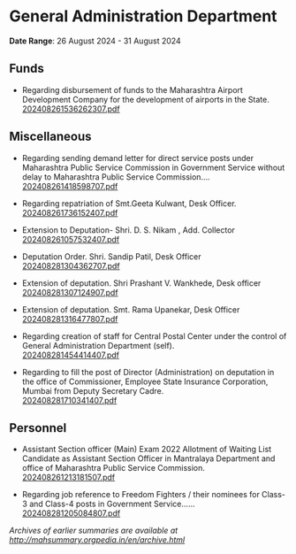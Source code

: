# General Administration Department

**Date Range**: 26 August 2024 - 31 August 2024


## Funds
- Regarding disbursement of funds to the Maharashtra Airport Development Company for the development of airports in the State.\
  [202408261536262307.pdf](https://gr.maharashtra.gov.in/Site/Upload/Government%20Resolutions/English/202408261536262307.pdf)

## Miscellaneous
- Regarding sending demand letter for direct service posts under Maharashtra Public Service Commission in Government Service without delay to Maharashtra Public Service Commission....\
  [202408261418598707.pdf](https://gr.maharashtra.gov.in/Site/Upload/Government%20Resolutions/English/202408261418598707.pdf)

- Regarding repatriation of Smt.Geeta Kulwant, Desk Officer.\
  [202408261736152407.pdf](https://gr.maharashtra.gov.in/Site/Upload/Government%20Resolutions/English/202408261736152407.pdf)

- Extension to  Deputation- Shri.  D. S. Nikam , Add. Collector\
  [202408261057532407.pdf](https://gr.maharashtra.gov.in/Site/Upload/Government%20Resolutions/English/202408261057532407.pdf)

- Deputation Order. Shri. Sandip Patil, Desk Officer\
  [202408281304362707.pdf](https://gr.maharashtra.gov.in/Site/Upload/Government%20Resolutions/English/202408281304362707.pdf)

- Extension of deputation. Shri Prashant V. Wankhede, Desk officer\
  [202408281307124907.pdf](https://gr.maharashtra.gov.in/Site/Upload/Government%20Resolutions/English/202408281307124907.pdf)

- Extension of deputation. Smt. Rama Upanekar, Desk Officer\
  [202408281316477807.pdf](https://gr.maharashtra.gov.in/Site/Upload/Government%20Resolutions/English/202408281316477807.pdf)

- Regarding creation of staff for Central Postal Center under the control of General Administration Department (self).\
  [202408281454414407.pdf](https://gr.maharashtra.gov.in/Site/Upload/Government%20Resolutions/English/202408281454414407.pdf)

- Regarding  to fill the post of Director (Administration) on deputation in the office of Commissioner,  Employee State Insurance Corporation, Mumbai from Deputy Secretary Cadre.\
  [202408281710341407.pdf](https://gr.maharashtra.gov.in/Site/Upload/Government%20Resolutions/English/202408281710341407.pdf)

## Personnel
- Assistant Section officer (Main) Exam 2022 Allotment of Waiting List Candidate as Assistant Section Officer in Mantralaya Department and office of Maharashtra Public Service Commission.\
  [202408261213181507.pdf](https://gr.maharashtra.gov.in/Site/Upload/Government%20Resolutions/English/202408261213181507...pdf)

- Regarding job reference to Freedom Fighters / their nominees for Class-3 and Class-4 posts in Government Service......\
  [202408281205084807.pdf](https://gr.maharashtra.gov.in/Site/Upload/Government%20Resolutions/English/202408281205084807.pdf)


*Archives of earlier summaries are available at http://mahsummary.orgpedia.in/en/archive.html*
